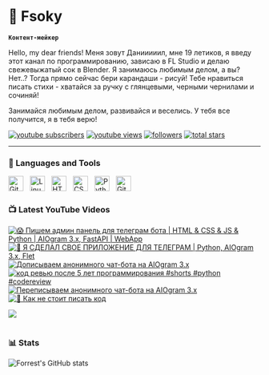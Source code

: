 # 🥑 Fsoky

**`Контент-мейкер`**

Hello, my dear friends! Меня зовут Данииииил, мне 19 летиков, я введу этот канал по программированию, зависаю в FL Studio и делаю свежевыжатый сок в Blender. Я занимаюсь любимым делом, а вы? Нет..? Тогда прямо сейчас бери карандаши - рисуй! Тебе нравиться писать стихи - хватайся за ручку с глянцевыми, черными чернилами и сочиняй!

Занимайся любимым делом, развивайся и веселись. У тебя все получится, я в тебя верю!

   <p align="left">
      <a href="https://www.youtube.com/c/fknight?sub_confirmation=1">
         <img alt="youtube subscribers" title="Subscribe to my YouTube channel" src="https://custom-icon-badges.demolab.com/youtube/channel/subscribers/UCeiC2G8vcz6tBmvVo8ydMgQ?color=%23E05D44&label=SUBSCRIBE&logo=video&logoColor=white&style=for-the-badge&labelColor=CE4630"/></a> 
      <a href="https://www.youtube.com/c/fknight">
         <img alt="youtube views" title="YouTube views" src="https://custom-icon-badges.demolab.com/youtube/channel/views/UCeiC2G8vcz6tBmvVo8ydMgQ?color=%23E1AD0E&logo=eye&logoColor=white&style=for-the-badge&labelColor=C79600"/></a> 
      <a href="https://github.com/ForrestKnight?tab=followers">
         <img alt="followers" title="Follow me on Github" src="https://custom-icon-badges.demolab.com/github/followers/Fsoky?color=236ad3&labelColor=1155ba&style=for-the-badge&logo=person-add&label=Follow&logoColor=white"/></a>
      <a href="https://github.com/ForrestKnight?tab=repositories&sort=stargazers">
         <img alt="total stars" title="Total stars on GitHub" src="https://custom-icon-badges.demolab.com/github/stars/Fsoky?color=55960c&style=for-the-badge&labelColor=488207&logo=star"/></a>
   </p>

---

### 🧰 Languages and Tools

<img align="left" alt="Git" width="30px" style="padding-right:10px;" src="https://cdn.jsdelivr.net/gh/devicons/devicon/icons/git/git-original.svg" />
<img align="left" alt="Linux" width="30px" style="padding-right:10px;" src="https://cdn.jsdelivr.net/gh/devicons/devicon/icons/linux/linux-original.svg" />
<img align="left" alt="HTML" width="30px" style="padding-right:10px;" src="https://cdn.jsdelivr.net/gh/devicons/devicon/icons/html5/html5-plain.svg" />
<img align="left" alt="CSS" width="30px" style="padding-right:10px;" src="https://cdn.jsdelivr.net/gh/devicons/devicon/icons/css3/css3-plain.svg" />
<img align="left" alt="Python" width="30px" style="padding-right:10px;" src="https://cdn.jsdelivr.net/gh/devicons/devicon/icons/python/python-plain.svg" />
<img align="left" alt="GitHub" width="30px" style="padding-right:10px;" src="https://cdn.jsdelivr.net/gh/devicons/devicon/icons/github/github-original.svg" />

<br />

#

### 📺 Latest YouTube Videos

<!-- BEGIN YOUTUBE-CARDS -->
[![😱 Пишем админ панель для телеграм бота | HTML & CSS & JS & Python | AIOgram 3.x, FastAPI | WebApp](https://ytcards.demolab.com/?id=SBrE1FVYcpE&title=%F0%9F%98%B1+%D0%9F%D0%B8%D1%88%D0%B5%D0%BC+%D0%B0%D0%B4%D0%BC%D0%B8%D0%BD+%D0%BF%D0%B0%D0%BD%D0%B5%D0%BB%D1%8C+%D0%B4%D0%BB%D1%8F+%D1%82%D0%B5%D0%BB%D0%B5%D0%B3%D1%80%D0%B0%D0%BC+%D0%B1%D0%BE%D1%82%D0%B0+%7C+HTML+%26+CSS+%26+JS+%26+Python+%7C+AIOgram+3.x%2C+FastAPI+%7C+WebApp&lang=en&timestamp=1704481082&background_color=%230d1117&title_color=%23ffffff&stats_color=%23dedede&max_title_lines=1&width=250&border_radius=5 "😱 Пишем админ панель для телеграм бота | HTML & CSS & JS & Python | AIOgram 3.x, FastAPI | WebApp")](https://www.youtube.com/watch?v=SBrE1FVYcpE)
[![🍊 Я СДЕЛАЛ СВОЕ ПРИЛОЖЕНИЕ ДЛЯ ТЕЛЕГРАМ | Python, AIOgram 3.x, Flet](https://ytcards.demolab.com/?id=aPLTqOs-jgY&title=%F0%9F%8D%8A+%D0%AF+%D0%A1%D0%94%D0%95%D0%9B%D0%90%D0%9B+%D0%A1%D0%92%D0%9E%D0%95+%D0%9F%D0%A0%D0%98%D0%9B%D0%9E%D0%96%D0%95%D0%9D%D0%98%D0%95+%D0%94%D0%9B%D0%AF+%D0%A2%D0%95%D0%9B%D0%95%D0%93%D0%A0%D0%90%D0%9C+%7C+Python%2C+AIOgram+3.x%2C+Flet&lang=en&timestamp=1704895109&background_color=%230d1117&title_color=%23ffffff&stats_color=%23dedede&max_title_lines=1&width=250&border_radius=5 "🍊 Я СДЕЛАЛ СВОЕ ПРИЛОЖЕНИЕ ДЛЯ ТЕЛЕГРАМ | Python, AIOgram 3.x, Flet")](https://www.youtube.com/watch?v=aPLTqOs-jgY)
[![Дописываем анонимного чат-бота на AIOgram 3.x](https://ytcards.demolab.com/?id=dMiVfLNThMY&title=%D0%94%D0%BE%D0%BF%D0%B8%D1%81%D1%8B%D0%B2%D0%B0%D0%B5%D0%BC+%D0%B0%D0%BD%D0%BE%D0%BD%D0%B8%D0%BC%D0%BD%D0%BE%D0%B3%D0%BE+%D1%87%D0%B0%D1%82-%D0%B1%D0%BE%D1%82%D0%B0+%D0%BD%D0%B0+AIOgram+3.x&lang=en&timestamp=1704481474&background_color=%230d1117&title_color=%23ffffff&stats_color=%23dedede&max_title_lines=1&width=250&border_radius=5 "Дописываем анонимного чат-бота на AIOgram 3.x")](https://www.youtube.com/watch?v=dMiVfLNThMY)
[![код ревью после 5 лет программирования #shorts #python #codereview](https://ytcards.demolab.com/?id=efDA8nCDr_M&title=%D0%BA%D0%BE%D0%B4+%D1%80%D0%B5%D0%B2%D1%8C%D1%8E+%D0%BF%D0%BE%D1%81%D0%BB%D0%B5+5+%D0%BB%D0%B5%D1%82+%D0%BF%D1%80%D0%BE%D0%B3%D1%80%D0%B0%D0%BC%D0%BC%D0%B8%D1%80%D0%BE%D0%B2%D0%B0%D0%BD%D0%B8%D1%8F+%23shorts+%23python+%23codereview&lang=en&timestamp=1704125010&background_color=%230d1117&title_color=%23ffffff&stats_color=%23dedede&max_title_lines=1&width=250&border_radius=5 "код ревью после 5 лет программирования #shorts #python #codereview")](https://www.youtube.com/watch?v=efDA8nCDr_M)
[![Переписываем анонимного чат-бота на AIOgram 3.x](https://ytcards.demolab.com/?id=_YcnA_Lht7A&title=%D0%9F%D0%B5%D1%80%D0%B5%D0%BF%D0%B8%D1%81%D1%8B%D0%B2%D0%B0%D0%B5%D0%BC+%D0%B0%D0%BD%D0%BE%D0%BD%D0%B8%D0%BC%D0%BD%D0%BE%D0%B3%D0%BE+%D1%87%D0%B0%D1%82-%D0%B1%D0%BE%D1%82%D0%B0+%D0%BD%D0%B0+AIOgram+3.x&lang=en&timestamp=1704045851&background_color=%230d1117&title_color=%23ffffff&stats_color=%23dedede&max_title_lines=1&width=250&border_radius=5 "Переписываем анонимного чат-бота на AIOgram 3.x")](https://www.youtube.com/watch?v=_YcnA_Lht7A)
[![🤢 Как не стоит писать код](https://ytcards.demolab.com/?id=OhAiuA6O5SQ&title=%F0%9F%A4%A2+%D0%9A%D0%B0%D0%BA+%D0%BD%D0%B5+%D1%81%D1%82%D0%BE%D0%B8%D1%82+%D0%BF%D0%B8%D1%81%D0%B0%D1%82%D1%8C+%D0%BA%D0%BE%D0%B4&lang=en&timestamp=1703764585&background_color=%230d1117&title_color=%23ffffff&stats_color=%23dedede&max_title_lines=1&width=250&border_radius=5 "🤢 Как не стоит писать код")](https://www.youtube.com/watch?v=OhAiuA6O5SQ)
<!-- END YOUTUBE-CARDS -->

[<img src="https://custom-icon-badges.demolab.com/badge/-Subscribe%20For%20More-red?style=for-the-badge&logo=video&logoColor=white"/>](https://www.youtube.com/c/Фсоки?sub_confirmation=1)

#

### 📊 Stats

![Forrest's GitHub stats](https://github-readme-stats.vercel.app/api?username=fsoky&show_icons=true&theme=dracula)

<!-- ![GitHub Streak](https://streak-stats.demolab.com?user=ForrestKnight&theme=dracula&border_radius=4.5) -->
